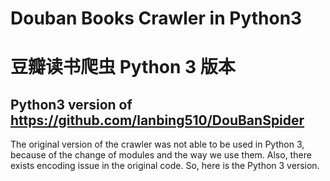 # Douban Books Crawler in Python3
# 豆瓣读书爬虫 Python 3 版本
## Python3 version of https://github.com/lanbing510/DouBanSpider
The original version of the crawler was not able to be used in Python 3, because of the change of modules and the way we use them. Also, there exists encoding issue in the original code. So, here is the Python 3 version.
